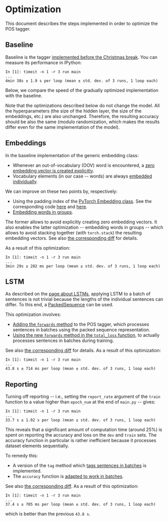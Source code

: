 # Optimization

This document describes the steps implemented in order to optimize the POS
tagger.


## Baseline

Baseline is the tagger [implemented before the Christmas
break](https://github.com/kawu/hhu-dl-materials/tree/e1f252990fb01cd5e3a36d2b20b9f932aaccc625).
You can measure its performance in IPython:
```
In [1]: timeit -n 1 -r 3 run main
...
4min 38s ± 1.9 s per loop (mean ± std. dev. of 3 runs, 1 loop each)
```
Below, we compare the speed of the gradually optimized implementation with the
baseline.

<!---
You can get different numbers in absolute terms, of course, depending on the
machine you run the experiments on.
-->

Note that the optimizations described below do not change the model.  All the
hyperparameters (the size of the hidden layer, the size of the embeddings,
etc.) are also unchanged.  Therefore, the resulting accuracy should be also the
same (modulo randomization, which makes the results differ even for the same
implementation of the model).


## Embeddings

In the baseline implementation of the generic embedding class:
* Whenever an out-of-vocabulary (OOV) word is encountered, a [zero embedding vector
  is created explicitly](https://github.com/kawu/hhu-dl-materials/blob/e1f252990fb01cd5e3a36d2b20b9f932aaccc625/universal-pos-deps/neural/embedding.py#L61-L62).
* Vocabulary elements (in our case -- words) are always [embedded individually](https://github.com/kawu/hhu-dl-materials/blob/e1f252990fb01cd5e3a36d2b20b9f932aaccc625/universal-pos-deps/neural/embedding.py#L69-L72).

We can improve on these two points by, respectively:
* Using the padding index of the [PyTorch Embedding
  class](https://pytorch.org/docs/stable/nn.html#embedding).  See the corresponding code [here](https://github.com/kawu/hhu-dl-materials/blob/b5e57f73e0eb6ee58dd049a9e0f07ca0c477507e/universal-pos-deps/neural/embedding.py#L49-L60) and [here](https://github.com/kawu/hhu-dl-materials/blob/b5e57f73e0eb6ee58dd049a9e0f07ca0c477507e/universal-pos-deps/neural/embedding.py#L71-L73).
* [Embedding words in groups](https://github.com/kawu/hhu-dl-materials/blob/b5e57f73e0eb6ee58dd049a9e0f07ca0c477507e/universal-pos-deps/neural/embedding.py#L76-L84).

The former allows to avoid explicitly creating zero embedding vectors.  It also
enables the latter optimization -- embedding words in groups -- which allows to
avoid stacking together (with `torch.stack`) the resulting embedding vectors.
See also [the corresponding diff](https://github.com/kawu/hhu-dl-materials/commit/b5e57f73e0eb6ee58dd049a9e0f07ca0c477507e#diff-61ae524f1b0f2b45b8f89e7ff015956e) for details.

<!---
If we first create the embedding vectors and then stack them together, as in
the baseline implementation, the `backward` method of the `torch.stack`
function has to be used during backpropagation.  When we embed words in groups,
`torch.stack` is not used and, consequently, backpropagation is faster.
-->

<!---
If this is surprising, note that when several words are embedded together, we
first calculate the indices corresponding to the individual words, which does
not involve backpropagation because the indices are fixed, we only adapt the
corresponding embedding vectors during training.  Hence, the backward method of
the Embedding class also works ,,in a batch'', i.e., for the entire group of
words in parallel.
-->

As a result of this optimization:
```
In [1]: timeit -n 1 -r 3 run main
...
3min 29s ± 202 ms per loop (mean ± std. dev. of 3 runs, 1 loop each)
```

<!---
TODO: consider embedding for several sentences at the same time.
-->


## LSTM

As described on the [page about
LSTMs](https://github.com/kawu/hhu-dl-materials/blob/dev/high-api/lstm.md#dynamic-sequence-lengths),
applying LSTM to a batch of sentences is not trivial because the lengths of the
individual sentences can differ.  To this end, a
[PackedSequence](https://pytorch.org/docs/stable/nn.html?highlight=lstm#torch.nn.utils.rnn.PackedSequence)
can be used.

This optimization involves:
* [Adding the `forwards` method](https://github.com/kawu/hhu-dl-materials/blob/6351c5e1cd4333fa4bfb2f86c59616dd4cd58d64/universal-pos-deps/main.py#L73-L110) to the POS tagger, which processes sentences in
  batches using the packed sequence representation.
  <!--- 
  (of course, you could use a different name for this method)
  -->
* [Using the new `forwards` method in the `total_loss` function](https://github.com/kawu/hhu-dl-materials/blob/6351c5e1cd4333fa4bfb2f86c59616dd4cd58d64/universal-pos-deps/main.py#L178-L181), to actually
  processes sentences in batches during training.

See also [the corresponding diff](https://github.com/kawu/hhu-dl-materials/commit/6351c5e1cd4333fa4bfb2f86c59616dd4cd58d64#diff-39e3f0a6559bc7cfeea0212650b872f4) for details.
As a result of this optimization:
```
In [1]: timeit -n 1 -r 3 run main
...
43.8 s ± 714 ms per loop (mean ± std. dev. of 3 runs, 1 loop each)
```


## Reporting

Turning off reporting -- i.e., setting the `report_rate` argument of the
`train` function to a value higher than `epoch_num` at the end of `main.py` --
gives:
```
In [1]: timeit -n 1 -r 3 run main
...
33.7 s ± 1.02 s per loop (mean ± std. dev. of 3 runs, 1 loop each)
```
This reveals that a significant amount of computation time (around 25\%) is
spent on reporting the accuracy and loss on the `dev` and `train` sets.  The
accuracy function in particular is rather inefficient because it processes
dataset elements sequentially.

To remedy this:
* A version of the `tag` method which [tags sentences in batches](https://github.com/kawu/hhu-dl-materials/blob/1ee4a13ca7b75e95ba6af84e5b6950d54121de75/universal-pos-deps/main.py#L140-L168) is implemented.
* The `accuracy` function is [adapted to work in batches](https://github.com/kawu/hhu-dl-materials/blob/1ee4a13ca7b75e95ba6af84e5b6950d54121de75/universal-pos-deps/main.py#L171-L197).

See also [the corresponding
diff](https://github.com/kawu/hhu-dl-materials/commit/1ee4a13ca7b75e95ba6af84e5b6950d54121de75#diff-39e3f0a6559bc7cfeea0212650b872f4).
As a result of this optimization:
```
In [1]: timeit -n 1 -r 3 run main
...
37.4 s ± 705 ms per loop (mean ± std. dev. of 3 runs, 1 loop each)
```
which is better than the previous `43.8 s`.

